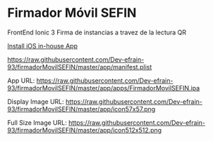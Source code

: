 # Firmador Móvil SEFIN

FrontEnd Ionic 3 Firma de instancias a travez de la lectura QR

<a href="https://raw.githubusercontent.com/Dev-efrain-93/firmadorMovilSEFIN/master/app/manifest.plist" download>
 Install iOS in-house App</a>
 

https://raw.githubusercontent.com/Dev-efrain-93/firmadorMovilSEFIN/master/app/manifest.plist

App URL: https://raw.githubusercontent.com/Dev-efrain-93/firmadorMovilSEFIN/master/app/apps/FirmadorMovilSEFIN.ipa

Display Image URL: https://raw.githubusercontent.com/Dev-efrain-93/firmadorMovilSEFIN/master/app/icon57x57.png

Full Size Image URL: https://raw.githubusercontent.com/Dev-efrain-93/firmadorMovilSEFIN/master/app/icon512x512.png
